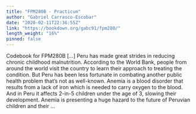 ```yaml
---
title: "FPM280B - Practicum"
author: "Gabriel Carrasco-Escobar"
date: "2020-02-11T22:36:55Z"
link: "https://bookdown.org/gabc91/fpm280/"
length_weight: "16%"
pinned: false
---
```


Codebook for FPM280B [...] Peru has made great strides in reducing chronic childhood malnutrition. According to the World Bank, people from around the world visit the country to learn their approach to treating the condition. But Peru has been less fortunate in combating another public health problem that’s not as well-known. Anemia is a blood disorder that results from a lack of iron which is needed to carry oxygen to the blood. And in Peru it affects 2-in-5 children under the age of 3, slowing their development. Anemia is presenting a huge hazard to the future of Peruvian children and their  ...
